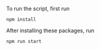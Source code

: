 To run the script, first run
```
npm install
```

After installing these packages, run
```
npm run start
```